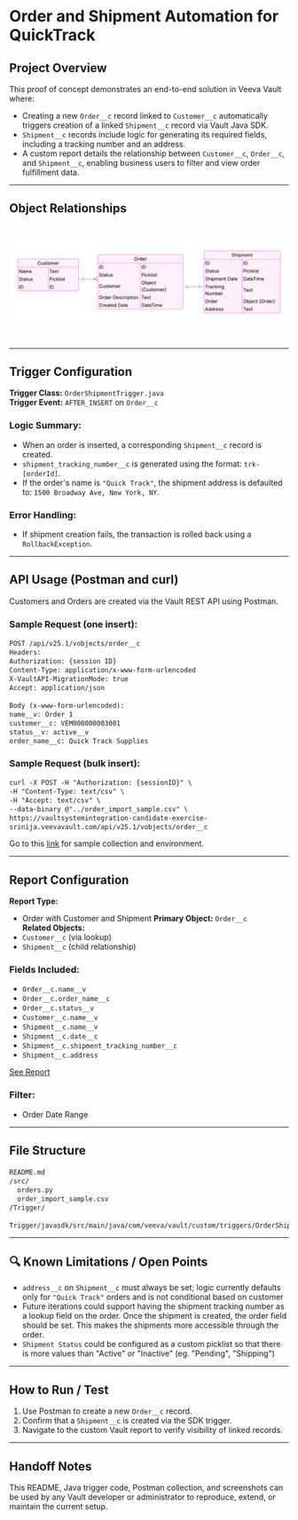 
# Order and Shipment Automation for QuickTrack 

## Project Overview

This proof of concept demonstrates an end-to-end solution in Veeva Vault where:
- Creating a new `Order__c` record linked to `Customer__c` automatically triggers creation of a linked `Shipment__c` record via Vault Java SDK.
- `Shipment__c` records include logic for generating its required fields, including a tracking number and an address. 
- A custom report details the relationship between `Customer__c`, `Order__c`, and `Shipment__c`, enabling business users to filter and view order fulfillment data.

---

## Object Relationships
<br>

![Entity Relationship Diagram](./Object-Entity%20Diagram.png)

<br>

---

## Trigger Configuration

**Trigger Class:** `OrderShipmentTrigger.java`  
**Trigger Event:** `AFTER_INSERT` on `Order__c`

### Logic Summary:
- When an order is inserted, a corresponding `Shipment__c` record is created.
- `shipment_tracking_number__c` is generated using the format: `trk-[orderId]`.
- If the order's name is `"Quick Track"`, the shipment address is defaulted to: `1500 Broadway Ave, New York, NY`.

### Error Handling:
- If shipment creation fails, the transaction is rolled back using a `RollbackException`.

---

## API Usage (Postman and curl)

Customers and Orders are created via the Vault REST API using Postman.

### Sample Request (one insert):
```
POST /api/v25.1/vobjects/order__c
Headers:
Authorization: {session ID}
Content-Type: application/x-www-form-urlencoded
X-VaultAPI-MigrationMode: true
Accept: application/json

Body (x-www-form-urlencoded):
name__v: Order 1
customer__c: VEM000000003001
status__v: active__v
order_name__c: Quick Track Supplies

```

### Sample Request (bulk insert):
```
curl -X POST -H "Authorization: {sessionID}" \
-H "Content-Type: text/csv" \
-H "Accept: text/csv" \
--data-binary @"../order_import_sample.csv" \
https://vaultsystemintegration-candidate-exercise-srinija.veevavault.com/api/v25.1/vobjects/order__c

```


Go to this [link](https://srinija-s-team.postman.co/workspace/adeba121-c4d0-4820-8813-443cc794c9f7/request/46722228-857bfea0-104f-43ea-be07-88ae2ed12bf2?tab=body) for sample collection and environment.

---

## Report Configuration

**Report Type:** 
- Order with Customer and Shipment
**Primary Object:** `Order__c`  
**Related Objects:**
- `Customer__c` (via lookup)
- `Shipment__c` (child relationship)

### Fields Included:
- `Order__c.name__v`
- `Order__c.order_name__c`
- `Order__c.status__v`
- `Customer__c.name__v`
- `Shipment__c.name__v`
- `Shipment__c.date__c`
- `Shipment__c.shipment_tracking_number__c`
- `Shipment__c.address`

[See Report](https://vaultsystemintegration-candidate-exercise-srinija.veevavault.com/ui/#reporting/viewer/0RP00000000A001)

### Filter:
- Order Date Range

---

## File Structure

```
README.md
/src/
  orders.py
  order_import_sample.csv
/Trigger/
  Trigger/javasdk/src/main/java/com/veeva/vault/custom/triggers/OrderShipmentrigger.java

```

---

## 🔍 Known Limitations / Open Points

- `address__c` on `Shipment__c` must always be set; logic currently defaults only for `"Quick Track"` orders and is not conditional based on customer 
- Future iterations could support having the shipment tracking number as a lookup field on the order. Once the shipment is created, the order field should be set. This makes   the shipments more accessible through the order. 
- `Shipment Status` could be configured as a custom picklist so that there is more values than "Active" or "Inactive" (eg. "Pending", "Shipping")

---

## How to Run / Test

1. Use Postman to create a new `Order__c` record.
2. Confirm that a `Shipment__c` is created via the SDK trigger.
3. Navigate to the custom Vault report to verify visibility of linked records.

---

## Handoff Notes

This README, Java trigger code, Postman collection, and screenshots can be used by any Vault developer or administrator to reproduce, extend, or maintain the current setup.
